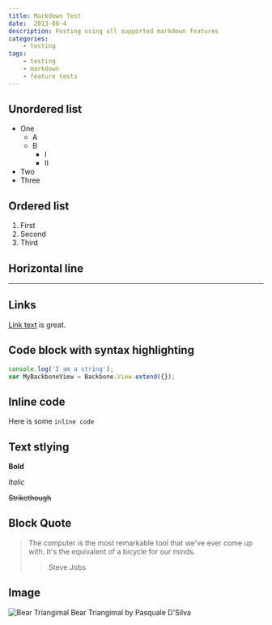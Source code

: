 ```yaml
---
title: Markdown Test
date:  2013-08-4
description: Posting using all supported markdown features
categories:
    - testing
tags:
    - testing
    - markdown
    - feature tests
---
```


## Unordered list

- One
  - A
  - B
      - I
      - II
- Two
- Three


## Ordered list

1. First
2. Second
3. Third


## Horizontal line

- - -


## Links

[Link text](http://www.cabinjs.com/) is great.


## Code block with syntax highlighting

```javascript
console.log('I am a string');
var MyBackboneView = Backbone.View.extend({});
```

## Inline code

Here is some `inline code`


## Text stlying

__Bold__


_Italic_

~~Strikethough~~


## Block Quote

> The computer is the most remarkable tool that we've ever come up with. It's the
equivalent of a bicycle for our minds.
> > Steve Jobs


## Image

![Bear Triangimal](https://i.cloudup.com/VVgZ6769Dt.png)
Bear Triangimal by Pasquale D'Silva
